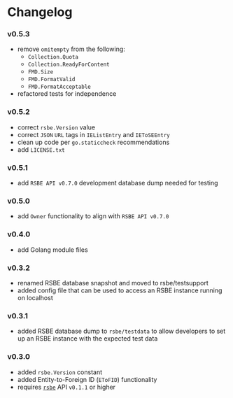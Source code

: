 # Changelog

### v0.5.3
  * remove `omitempty` from the following:
    * `Collection.Quota` 
    * `Collection.ReadyForContent`
    * `FMD.Size`
    * `FMD.FormatValid`
    * `FMD.FormatAcceptable`
  * refactored tests for independence

### v0.5.2
  * correct `rsbe.Version` value
  * correct `JSON` `URL` tags in `IEListEntry` and `IEToSEEntry`
  * clean up code per `go.staticcheck` recommendations
  * add `LICENSE.txt`

### v0.5.1
  * add `RSBE API v0.7.0` development database dump needed for testing

### v0.5.0
  * add `Owner` functionality to align with `RSBE API v0.7.0`

### v0.4.0
  * add Golang module files

### v0.3.2
  * renamed RSBE database snapshot and moved to rsbe/testsupport
  * added config file that can be used to access an RSBE instance
    running on localhost

### v0.3.1
  * added RSBE database dump to `rsbe/testdata` to allow developers to
    set up an RSBE instance with the expected test data

### v0.3.0
  * added `rsbe.Version` constant
  * added Entity-to-Foreign ID (`EToFID`) functionality
  * requires [`rsbe`](https://github.com/nyudlts/rsbe) API `v0.1.1` or higher
